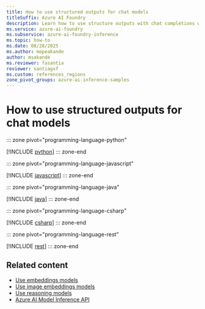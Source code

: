 ```yaml
---
title: How to use structured outputs for chat models
titleSuffix: Azure AI Foundry
description: Learn how to use structure outputs with chat completions with Azure AI Foundry Models
ms.service: azure-ai-foundry
ms.subservice: azure-ai-foundry-inference
ms.topic: how-to
ms.date: 08/28/2025
ms.author: mopeakande
author: msakande
ms.reviewer: fasantia
reviewer: santiagxf
ms.custom: references_regions
zone_pivot_groups: azure-ai-inference-samples
---
```


# How to use structured outputs for chat models


::: zone pivot="programming-language-python"

[!INCLUDE [python](../../foundry-models/includes/use-structured-outputs/python.md)]
::: zone-end


::: zone pivot="programming-language-javascript"

[!INCLUDE [javascript](../../foundry-models/includes/use-structured-outputs/javascript.md)]
::: zone-end


::: zone pivot="programming-language-java"

[!INCLUDE [java](../../foundry-models/includes/use-structured-outputs/java.md)]
::: zone-end


::: zone pivot="programming-language-csharp"

[!INCLUDE [csharp](../../foundry-models/includes/use-structured-outputs/csharp.md)]
::: zone-end


::: zone pivot="programming-language-rest"

[!INCLUDE [rest](../../foundry-models/includes/use-structured-outputs/rest.md)]
::: zone-end

## Related content

* [Use embeddings models](../../model-inference/how-to/use-embeddings.md)
* [Use image embeddings models](../../model-inference/how-to/use-image-embeddings.md)
* [Use reasoning models](../../model-inference/how-to/use-chat-reasoning.md)
* [Azure AI Model Inference API](../../model-inference/reference/reference-model-inference-api.md)
